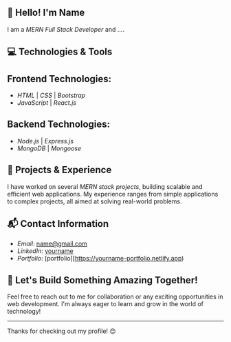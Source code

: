 ## 👋 Hello! I'm Name

I am a *MERN Full Stack Developer* and ....
## 💻 Technologies & Tools

## Frontend Technologies:
- *HTML* | *CSS* | *Bootstrap* 
- *JavaScript* | *React.js*

## Backend Technologies:
- *Node.js* | *Express.js*  
- *MongoDB* | *Mongoose*

## 🌟 Projects & Experience
I have worked on several *MERN stack projects*, building scalable and efficient web applications. My experience ranges from simple applications to complex projects, all aimed at solving real-world problems.

## 📬 Contact Information
- *Email*: [name@gmail.com](mailto:name@gmail.com)
- *LinkedIn*: [yourname](https://www.linkedin.com/in/yourname/)
- *Portfolio*: [portfolio][https://yourname-portfolio.netlify.app)

## 🚀 Let's Build Something Amazing Together!
Feel free to reach out to me for collaboration or any exciting opportunities in web development. I'm always eager to learn and grow in the world of technology!

---

Thanks for checking out my profile! 😊
